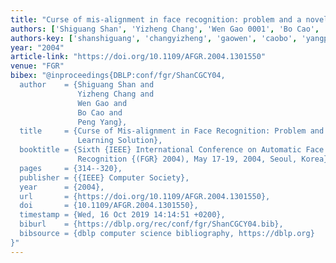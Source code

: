 ```yaml
---
title: "Curse of mis-alignment in face recognition: problem and a novel mis-alignment learning solution"
authors: ['Shiguang Shan', 'Yizheng Chang', 'Wen Gao 0001', 'Bo Cao', 'Peng Yang']
authors-key: ['shanshiguang', 'changyizheng', 'gaowen', 'caobo', 'yangpeng']
year: "2004"
article-link: "https://doi.org/10.1109/AFGR.2004.1301550"
venue: "FGR"
bibex: "@inproceedings{DBLP:conf/fgr/ShanCGCY04,
  author    = {Shiguang Shan and
               Yizheng Chang and
               Wen Gao and
               Bo Cao and
               Peng Yang},
  title     = {Curse of Mis-alignment in Face Recognition: Problem and a Novel Mis-alignment
               Learning Solution},
  booktitle = {Sixth {IEEE} International Conference on Automatic Face and Gesture
               Recognition {(FGR} 2004), May 17-19, 2004, Seoul, Korea},
  pages     = {314--320},
  publisher = {{IEEE} Computer Society},
  year      = {2004},
  url       = {https://doi.org/10.1109/AFGR.2004.1301550},
  doi       = {10.1109/AFGR.2004.1301550},
  timestamp = {Wed, 16 Oct 2019 14:14:51 +0200},
  biburl    = {https://dblp.org/rec/conf/fgr/ShanCGCY04.bib},
  bibsource = {dblp computer science bibliography, https://dblp.org}
}"
---
```


